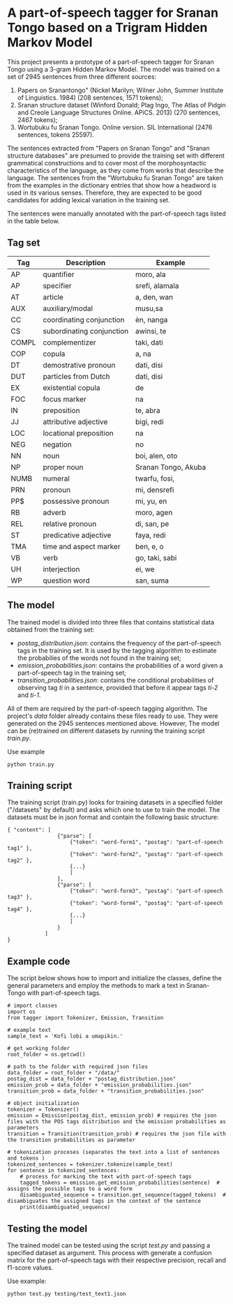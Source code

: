 # A part-of-speech tagger for Sranan Tongo based on a Trigram Hidden Markov Model

This project presents a prototype of a part-of-speech tagger for Sranan Tongo using a 3-gram Hidden Markov Model. The model was trained on a set of 2945 sentences from three different sources:

1. Papers on Sranantongo" (Nickel Marilyn; Wilner John, Summer Institute of Linguistics. 1984) (208 sentences, 1571 tokens);
2. Sranan structure dataset (Winford Donald; Plag Ingo, The Atlas of Pidgin and Creole Language Structures Online. APiCS. 2013) (270 sentences, 2467 tokens);
3. Wortubuku fu Sranan Tongo. Online version. SIL International (2476 sentences, tokens 25597).

The sentences extracted from "Papers on Sranan Tongo" and "Sranan structure databases" are presumed to provide the training set with different grammatical constructions and to cover most of the morphosyntactic characteristics of the language, as they come from works that describe the language.
The sentences from the "Wortubuku fu Sranan Tongo" are taken from the examples in the dictionary entries that show how a headword is used in its various senses. Therefore, they are expected to be good candidates for adding lexical variation in the training set.

The sentences were manually annotated with the part-of-speech tags listed in the table below.


## Tag set

Tag|Description|Example
---|-----------|-------
AP|quantifier|moro, ala
AP|specifier|srefi, alamala
AT|article|a, den, wan
AUX|auxiliary/modal|musu,sa
CC|coordinating conjunction|èn, nanga
CS|subordinating conjunction|awinsi, te
COMPL|complementizer|taki, dati
COP|copula|a, na
DT|demostrative pronoun|dati, disi
DUT|particles from Dutch|dati, disi
EX|existential copula|de
FOC|focus marker|na
IN|preposition|te, abra
JJ|attributive adjective|bigi, redi
LOC|locational preposition|na
NEG|negation|no
NN|noun|boi, alen, oto
NP|proper noun|Sranan Tongo, Akuba
NUMB|numeral|twarfu, fosi, 
PRN|pronoun|mi, densrefi
PP$|possessive pronoun|mi, yu, en
RB|adverb|moro, agen
REL|relative pronoun|di, san, pe
ST|predicative adjective|faya, redi
TMA|time and aspect marker|ben, e, o
VB|verb|go, taki, sabi
UH|interjection|ei, we
WP|question word|san, suma


## The model

The trained model is divided into three files that contains statistical data obtained from the training set:

* *postag_distribution.json*: contains the frequency of the part-of-speech tags in the training set. It is used by the tagging algorithm to estimate the probabilies of the words not found in the training set;
* *emission_probabilities.json*: contains the probabilities of a word given a part-of-speech tag in the training set;
* *transition_probabilities.json*: contains the conditional probabilities of observing tag *ti* in a sentence, provided that before it appear tags *ti-2* and *ti-1*.

All of them are required by the part-of-speech tagging algorithm. The project's *data* folder already contains these files ready to use. They were generated on the 2945 sentences mentioned above. However, The model can be (re)trained on different datasets by running the training script *train.py*.

Use example
```
python train.py

```

## Training script

The training script (train.py) looks for training datasets in a specified folder ("/datasets" by default) and asks which one to use to train the model. The datasets must be in json format and contain the following basic structure:

```
{ "content": [
                {"parse": [
                    {"token": "word-form1", "postag": "part-of-speech tag1" },
                    {"token": "word-form2", "postag": "part-of-speech tag2" },
                    {...}
                    ]
                },
                {"parse": [
                    {"token": "word-form3", "postag": "part-of-speech tag3" },
                    {"token": "word-form4", "postag": "part-of-speech tag4" },
                    {...}
                    ]
                }
            ]
}
```

## Example code

The script below shows how to import and initialize the classes, define the general parameters and employ the methods to mark a text in Sranan-Tongo with part-of-speech tags.

```
# import classes
import os
from tagger import Tokenizer, Emission, Transition

# example text
sample_text = 'Kofi lobi a umapikin.'

# get working folder
root_folder = os.getcwd()

# path to the folder with required json files
data_folder = root_folder + "/data/"
postag_dist = data_folder + "postag_distribution.json"
emission_prob = data_folder + "emission_probabilities.json"
transition_prob = data_folder + "transition_probabilities.json"

# object initialization
tokenizer = Tokenizer()
emission = Emission(postag_dist, emission_prob) # requires the json files with the POS tags distribution and the emission probabilities as parameters
transition = Transition(transition_prob) # requires the json file with the transition probabilities as parameter

# tokenization proceses (separates the text into a list of sentences and tokens )
tokenized_sentences = tokenizer.tokenize(sample_text) 
for sentence in tokenized_sentences:
    # process for marking the text with part-of-speech tags
    tagged_tokens = emission.get_emission_probabilities(sentence)  # assigns the possible tags to a word form
    disambiguated_sequence = transition.get_sequence(tagged_tokens)  # disambiguates the assigned tags in the context of the sentence
    print(disambiguated_sequence)
```


## Testing the model

The trained model can be tested using the script *test.py* and passing a specified dataset as argument. This process with generate a confusion matrix for the part-of-speech tags with their respective precision, recall and f1-score values.

Use example:

```
python test.py testing/test_text1.json

```


